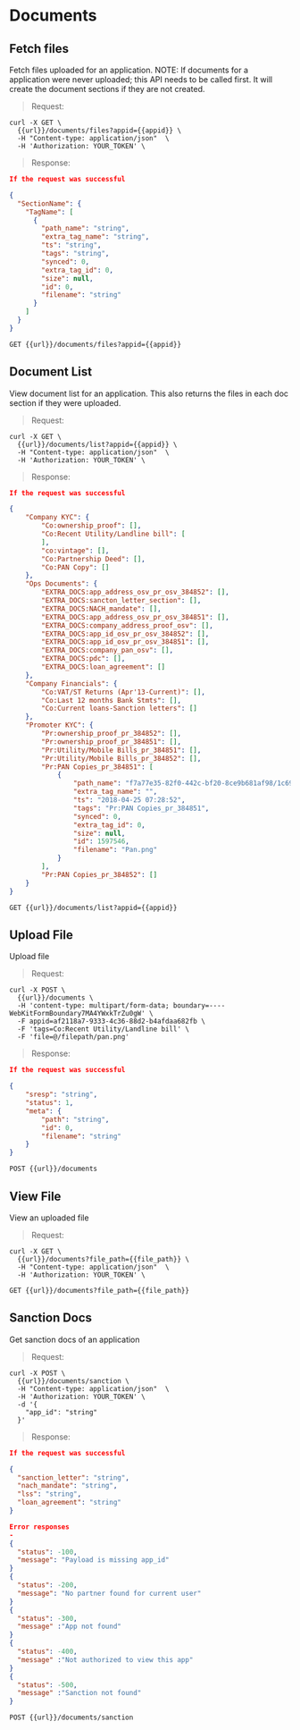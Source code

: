 # Documents

## Fetch files

Fetch files uploaded for an application.
NOTE: If documents for a application were never uploaded; this API needs to be called first. It will create the document sections if they are not created.

> Request:

```shell
curl -X GET \
  {{url}}/documents/files?appid={{appid}} \
  -H "Content-type: application/json"  \
  -H 'Authorization: YOUR_TOKEN' \
```

> Response:

```json
If the request was successful

{
  "SectionName": {
    "TagName": [
      {
        "path_name": "string",
        "extra_tag_name": "string",
        "ts": "string",
        "tags": "string",
        "synced": 0,
        "extra_tag_id": 0,
        "size": null,
        "id": 0,
        "filename": "string"
      }
    ]
  }
}
```

`GET {{url}}/documents/files?appid={{appid}}`

## Document List

View document list for an application. This also returns the files in each doc section if they were uploaded.

> Request:

```shell
curl -X GET \
  {{url}}/documents/list?appid={{appid}} \
  -H "Content-type: application/json"  \
  -H 'Authorization: YOUR_TOKEN' \
```

> Response:

```json
If the request was successful

{
    "Company KYC": {
        "Co:ownership_proof": [],
        "Co:Recent Utility/Landline bill": [
        ],
        "co:vintage": [],
        "Co:Partnership Deed": [],
        "Co:PAN Copy": []
    },
    "Ops Documents": {
        "EXTRA_DOCS:app_address_osv_pr_osv_384852": [],
        "EXTRA_DOCS:sancton_letter_section": [],
        "EXTRA_DOCS:NACH_mandate": [],
        "EXTRA_DOCS:app_address_osv_pr_osv_384851": [],
        "EXTRA_DOCS:company_address_proof_osv": [],
        "EXTRA_DOCS:app_id_osv_pr_osv_384852": [],
        "EXTRA_DOCS:app_id_osv_pr_osv_384851": [],
        "EXTRA_DOCS:company_pan_osv": [],
        "EXTRA_DOCS:pdc": [],
        "EXTRA_DOCS:loan_agreement": []
    },
    "Company Financials": {
        "Co:VAT/ST Returns (Apr'13-Current)": [],
        "Co:Last 12 months Bank Stmts": [],
        "Co:Current loans-Sanction letters": []
    },
    "Promoter KYC": {
        "Pr:ownership_proof_pr_384852": [],
        "Pr:ownership_proof_pr_384851": [],
        "Pr:Utility/Mobile Bills_pr_384851": [],
        "Pr:Utility/Mobile Bills_pr_384852": [],
        "Pr:PAN Copies_pr_384851": [
            {
                "path_name": "f7a77e35-82f0-442c-bf20-8ce9b681af98/1c6977bf-9857-45f5-9a0b-a5314894220c.png",
                "extra_tag_name": "",
                "ts": "2018-04-25 07:28:52",
                "tags": "Pr:PAN Copies_pr_384851",
                "synced": 0,
                "extra_tag_id": 0,
                "size": null,
                "id": 1597546,
                "filename": "Pan.png"
            }
        ],
        "Pr:PAN Copies_pr_384852": []
    }
}
```

`GET {{url}}/documents/list?appid={{appid}}`

## Upload File

Upload file

> Request:

```shell
curl -X POST \
  {{url}}/documents \
  -H 'content-type: multipart/form-data; boundary=----WebKitFormBoundary7MA4YWxkTrZu0gW' \
  -F appid=af2118a7-9333-4c36-88d2-b4afdaa682fb \
  -F 'tags=Co:Recent Utility/Landline bill' \
  -F 'file=@/filepath/pan.png'
```

> Response:

```json
If the request was successful

{
    "sresp": "string",
    "status": 1,
    "meta": {
        "path": "string",
        "id": 0,
        "filename": "string"
    }
}
```

`POST {{url}}/documents`

## View File

View an uploaded file

> Request:

```shell
curl -X GET \
  {{url}}/documents?file_path={{file_path}} \
  -H "Content-type: application/json"  \
  -H 'Authorization: YOUR_TOKEN' \
```

`GET {{url}}/documents?file_path={{file_path}}`

## Sanction Docs

Get sanction docs of an application

> Request:

```shell
curl -X POST \
  {{url}}/documents/sanction \
  -H "Content-type: application/json"  \
  -H 'Authorization: YOUR_TOKEN' \
  -d '{
    "app_id": "string"
  }'
```

> Response:

```json
If the request was successful

{
  "sanction_letter": "string",
  "nach_mandate": "string",
  "lss": "string",
  "loan_agreement": "string"
}

Error responses
-
{
  "status": -100,
  "message": "Payload is missing app_id"
}
{
  "status": -200,
  "message": "No partner found for current user"
}
{
  "status": -300,
  "message" :"App not found"
}
{
  "status": -400,
  "message" :"Not authorized to view this app"
}
{
  "status": -500,
  "message" :"Sanction not found"
}
```

`POST {{url}}/documents/sanction`
